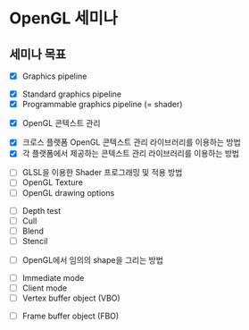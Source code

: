 # OpenGL 세미나

## 세미나 목표
- [x] Graphics pipeline
 * [x] Standard graphics pipeline
 * [x] Programmable graphics pipeline (= shader)
- [x] OpenGL 콘텍스트 관리
 * [x] 크로스 플랫폼 OpenGL 콘텍스트 관리 라이브러리를 이용하는 방법
 * [x] 각 플랫폼에서 제공하는 콘텍스트 관리 라이브러리를 이용하는 방법
- [ ] GLSL을 이용한 Shader 프로그래밍 및 적용 방법
- [ ] OpenGL Texture
- [ ] OpenGL drawing options
 * [ ] Depth test
 * [ ] Cull
 * [ ] Blend
 * [ ] Stencil
- [ ] OpenGL에서 임의의 shape을 그리는 방법
 * [ ] Immediate mode
 * [ ] Client mode
 * [ ] Vertex buffer object (VBO)
- [ ] Frame buffer object (FBO)
